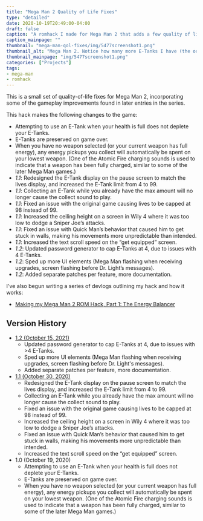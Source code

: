 ```yaml
---
title: "Mega Man 2 Quality of Life Fixes"
type: "detailed"
date: 2020-10-19T20:49:00-04:00
draft: false
caption: "A romhack I made for Mega Man 2 that adds a few quality of life improvements, including a recreation of the Energy Balancer feature, a fix for Quick Man's AI, an increased E-Tank cap, and more."
caption_mainpage: ""
thumbnail: "mega-man-qol-fixes/img/5477screenshot1.png"
thumbnail_alt: "Mega Man 2. Notice how many more E-Tanks I have (the original was limited to 4 and displayed them differently)."
thumbnail_mainpage: "img/5477screenshot1.png"
categories: ["Projects"]
tags:
- mega-man
- romhack
---
```


This is a small set of quality-of-life fixes for Mega Man 2, incorporating some of the gameplay improvements found in later entries in the series.  

This hack makes the following changes to the game:

* Attempting to use an E-Tank when your health is full does not deplete your E-Tanks.
* E-Tanks are preserved on game over.
* When you have no weapon selected (or your current weapon has full energy), any energy pickups you collect will automatically be spent on your lowest weapon. (One of the Atomic Fire charging sounds is used to indicate that a weapon has been fully charged, similar to some of the later Mega Man games.)
* *1.1*: Redesigned the E-Tank display on the pause screen to match the lives display, and increased the E-Tank limit from 4 to 99.
* *1.1*: Collecting an E-Tank while you already have the max amount will no longer cause the collect sound to play.
* *1.1*: Fixed an issue with the original game causing lives to be capped at 98 instead of 99.
* *1.1*: Increased the ceiling height on a screen in Wily 4 where it was too low to dodge a Sniper Joe’s attacks.
* *1.1*: Fixed an issue with Quick Man’s behavior that caused him to get stuck in walls, making his movements more unpredictable than intended.
* *1.1*: Increased the text scroll speed on the “get equipped” screen.
* *1.2*: Updated password generator to cap E-Tanks at 4, due to issues with 4 E-Tanks.
* *1.2*: Sped up more UI elements (Mega Man flashing when receiving upgrades, screen flashing before Dr. Light’s messages).
* *1.2*: Added separate patches per feature, more documentation.

I've also begun writing a series of devlogs outlining my hack and how it works:
* [Making my Mega Man 2 ROM Hack, Part 1: The Energy Balancer](/thoughts/devlogs/romhacks/mm2_1/)

## Version History

- [1.2 (October 15, 2021)](/zip/megaman2_qol_1_2.zip)
  - Updated password generator to cap E-Tanks at 4, due to issues with >4 E-Tanks.
  - Sped up more UI elements (Mega Man flashing when receiving upgrades, screen flashing before Dr. Light's messages).
  - Added separate patches per feature, more documentation.
- [1.1 (October 30, 2020)](zip/megaman2_qol_1_1.zip)
  - Redesigned the E-Tank display on the pause screen to match the lives display, and increased the E-Tank limit from 4 to 99.
  - Collecting an E-Tank while you already have the max amount will no longer cause the collect sound to play.
  - Fixed an issue with the original game causing lives to be capped at 98 instead of 99.
  - Increased the ceiling height on a screen in Wily 4 where it was too low to dodge a Sniper Joe’s attacks.
  - Fixed an issue with Quick Man’s behavior that caused him to get stuck in walls, making his movements more unpredictable than intended.
  - Increased the text scroll speed on the “get equipped” screen.
- 1.0 (October 19, 2020)
  - Attempting to use an E-Tank when your health is full does not deplete your E-Tanks.
  - E-Tanks are preserved on game over.
  - When you have no weapon selected (or your current weapon has full energy), any energy pickups you collect will automatically be spent on your lowest weapon. (One of the Atomic Fire charging sounds is used to indicate that a weapon has been fully charged, similar to some of the later Mega Man games.)
